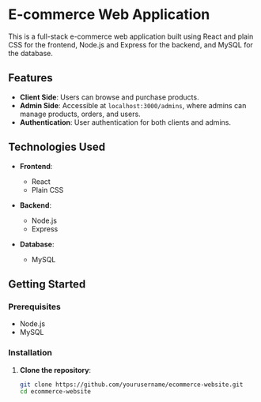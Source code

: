 # E-commerce Web Application

This is a full-stack e-commerce web application built using React and plain CSS for the frontend, Node.js and Express for the backend, and MySQL for the database.

## Features

- **Client Side**: Users can browse and purchase products.
- **Admin Side**: Accessible at `localhost:3000/admins`, where admins can manage products, orders, and users.
- **Authentication**: User authentication for both clients and admins.

## Technologies Used

- **Frontend**: 
  - React
  - Plain CSS

- **Backend**:
  - Node.js
  - Express

- **Database**:
  - MySQL

## Getting Started

### Prerequisites

- Node.js
- MySQL

### Installation

1. **Clone the repository**:
   ```bash
   git clone https://github.com/yourusername/ecommerce-website.git
   cd ecommerce-website
